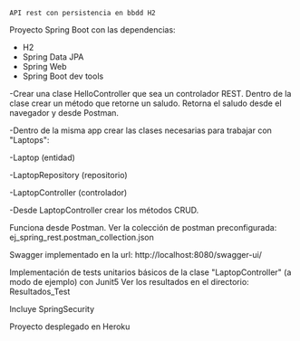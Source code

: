     API rest con persistencia en bbdd H2

Proyecto Spring Boot con las dependencias:

* H2
* Spring Data JPA
* Spring Web
* Spring Boot dev tools

-Crear una clase HelloController que sea un controlador REST. 
    Dentro de la clase crear un método que retorne un saludo. 
    Retorna el saludo desde el navegador y desde Postman.


-Dentro de la misma app crear las clases necesarias para trabajar con "Laptops":

-Laptop (entidad) 

-LaptopRepository (repositorio)

-LaptopController (controlador)

-Desde LaptopController crear los métodos CRUD.

Funciona desde Postman. 
    Ver la colección de postman preconfigurada: ej_spring_rest.postman_collection.json

Swagger implementado en la url: http://localhost:8080/swagger-ui/

Implementación de tests unitarios básicos de la clase "LaptopController" (a modo de ejemplo) con Junit5
    Ver los resultados en el directorio: Resultados_Test

Incluye SpringSecurity

Proyecto desplegado en Heroku
